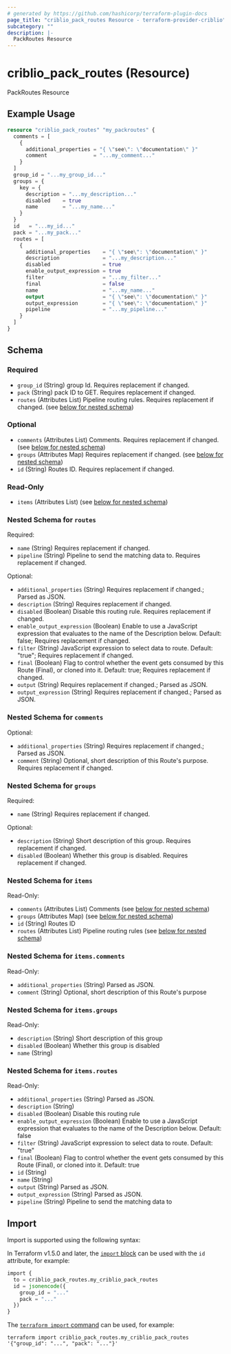 ```yaml
---
# generated by https://github.com/hashicorp/terraform-plugin-docs
page_title: "criblio_pack_routes Resource - terraform-provider-criblio"
subcategory: ""
description: |-
  PackRoutes Resource
---
```


# criblio_pack_routes (Resource)

PackRoutes Resource

## Example Usage

```terraform
resource "criblio_pack_routes" "my_packroutes" {
  comments = [
    {
      additional_properties = "{ \"see\": \"documentation\" }"
      comment               = "...my_comment..."
    }
  ]
  group_id = "...my_group_id..."
  groups = {
    key = {
      description = "...my_description..."
      disabled    = true
      name        = "...my_name..."
    }
  }
  id   = "...my_id..."
  pack = "...my_pack..."
  routes = [
    {
      additional_properties    = "{ \"see\": \"documentation\" }"
      description              = "...my_description..."
      disabled                 = true
      enable_output_expression = true
      filter                   = "...my_filter..."
      final                    = false
      name                     = "...my_name..."
      output                   = "{ \"see\": \"documentation\" }"
      output_expression        = "{ \"see\": \"documentation\" }"
      pipeline                 = "...my_pipeline..."
    }
  ]
}
```

<!-- schema generated by tfplugindocs -->
## Schema

### Required

- `group_id` (String) group Id. Requires replacement if changed.
- `pack` (String) pack ID to GET. Requires replacement if changed.
- `routes` (Attributes List) Pipeline routing rules. Requires replacement if changed. (see [below for nested schema](#nestedatt--routes))

### Optional

- `comments` (Attributes List) Comments. Requires replacement if changed. (see [below for nested schema](#nestedatt--comments))
- `groups` (Attributes Map) Requires replacement if changed. (see [below for nested schema](#nestedatt--groups))
- `id` (String) Routes ID. Requires replacement if changed.

### Read-Only

- `items` (Attributes List) (see [below for nested schema](#nestedatt--items))

<a id="nestedatt--routes"></a>
### Nested Schema for `routes`

Required:

- `name` (String) Requires replacement if changed.
- `pipeline` (String) Pipeline to send the matching data to. Requires replacement if changed.

Optional:

- `additional_properties` (String) Requires replacement if changed.; Parsed as JSON.
- `description` (String) Requires replacement if changed.
- `disabled` (Boolean) Disable this routing rule. Requires replacement if changed.
- `enable_output_expression` (Boolean) Enable to use a JavaScript expression that evaluates to the name of the Description below. Default: false; Requires replacement if changed.
- `filter` (String) JavaScript expression to select data to route. Default: "true"; Requires replacement if changed.
- `final` (Boolean) Flag to control whether the event gets consumed by this Route (Final), or cloned into it. Default: true; Requires replacement if changed.
- `output` (String) Requires replacement if changed.; Parsed as JSON.
- `output_expression` (String) Requires replacement if changed.; Parsed as JSON.


<a id="nestedatt--comments"></a>
### Nested Schema for `comments`

Optional:

- `additional_properties` (String) Requires replacement if changed.; Parsed as JSON.
- `comment` (String) Optional, short description of this Route's purpose. Requires replacement if changed.


<a id="nestedatt--groups"></a>
### Nested Schema for `groups`

Required:

- `name` (String) Requires replacement if changed.

Optional:

- `description` (String) Short description of this group. Requires replacement if changed.
- `disabled` (Boolean) Whether this group is disabled. Requires replacement if changed.


<a id="nestedatt--items"></a>
### Nested Schema for `items`

Read-Only:

- `comments` (Attributes List) Comments (see [below for nested schema](#nestedatt--items--comments))
- `groups` (Attributes Map) (see [below for nested schema](#nestedatt--items--groups))
- `id` (String) Routes ID
- `routes` (Attributes List) Pipeline routing rules (see [below for nested schema](#nestedatt--items--routes))

<a id="nestedatt--items--comments"></a>
### Nested Schema for `items.comments`

Read-Only:

- `additional_properties` (String) Parsed as JSON.
- `comment` (String) Optional, short description of this Route's purpose


<a id="nestedatt--items--groups"></a>
### Nested Schema for `items.groups`

Read-Only:

- `description` (String) Short description of this group
- `disabled` (Boolean) Whether this group is disabled
- `name` (String)


<a id="nestedatt--items--routes"></a>
### Nested Schema for `items.routes`

Read-Only:

- `additional_properties` (String) Parsed as JSON.
- `description` (String)
- `disabled` (Boolean) Disable this routing rule
- `enable_output_expression` (Boolean) Enable to use a JavaScript expression that evaluates to the name of the Description below. Default: false
- `filter` (String) JavaScript expression to select data to route. Default: "true"
- `final` (Boolean) Flag to control whether the event gets consumed by this Route (Final), or cloned into it. Default: true
- `id` (String)
- `name` (String)
- `output` (String) Parsed as JSON.
- `output_expression` (String) Parsed as JSON.
- `pipeline` (String) Pipeline to send the matching data to

## Import

Import is supported using the following syntax:

In Terraform v1.5.0 and later, the [`import` block](https://developer.hashicorp.com/terraform/language/import) can be used with the `id` attribute, for example:

```terraform
import {
  to = criblio_pack_routes.my_criblio_pack_routes
  id = jsonencode({
    group_id = "..."
    pack = "..."
  })
}
```

The [`terraform import` command](https://developer.hashicorp.com/terraform/cli/commands/import) can be used, for example:

```shell
terraform import criblio_pack_routes.my_criblio_pack_routes '{"group_id": "...", "pack": "..."}'
```
